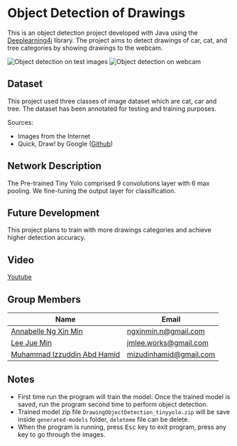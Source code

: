 # Object Detection of Drawings

This is an object detection project developed with Java using the [Deeplearning4j](https://github.com/eclipse/deeplearning4j) library. The project aims to detect drawings of car, cat, and tree categories by showing drawings to the webcam.

![Object detection on test images](https://media4.giphy.com/media/u9RJoI3kytsIL0ZrKk/giphy.gif)
![Object detection on webcam](https://media2.giphy.com/media/qu2sIB6lEcPkh3neUH/giphy.gif)

## Dataset

This project used three classes of image dataset which are cat, car and tree. The dataset has been annotated for testing and training purposes.

Sources:

- Images from the Internet
- Quick, Draw! by Google ([Github](https://github.com/googlecreativelab/quickdraw-dataset))

## Network Description

The Pre-trained Tiny Yolo comprised 9 convolutions layer with 6 max pooling. We fine-tuning the output layer for classification.

## Future Development

This project plans to train with more drawings categories and achieve higher detection accuracy.

## Video

[Youtube](https://www.youtube.com/watch?v=aY2e23eHQ70)

## Group Members

| Name                                                      | Email                  |
| --------------------------------------------------------- | ---------------------- |
| [Annabelle Ng Xin Min](https://github.com/xin133)         | ngxinmin.n@gmail.com   |
| [Lee Jue Min](https://github.com/JueMinLee)               | jmlee.works@gmail.com  |
| [Muhammad Izzuddin Abd Hamid](https://github.com/mizudin) | mizudinhamid@gmail.com |

## Notes

- First time run the program will train the model. Once the trained model is saved, run the program second time to perform object detection.
- Trained model zip file `DrawingObjectDetection_tinyyolo.zip` will be save inside `generated-models` folder, `deleteme` file can be delete.
- When the program is running, press <kbd>Esc</kbd> key to exit program, press any key to go through the images.

